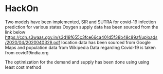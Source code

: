 # HackOn
Two models have been implemented, SIR and SUTRA for covid-19 infection prediction for various states
Oxygen supply data has been sourced from the link below
https://cdn.s3waas.gov.in/s3d18f655c3fce66ca401d5f38b48c89af/uploads/2020/04/2020040329.pdf
location data has been sourced from Google Maps and population data from Wikipedia
Data regarding Covid-19 is taken from covid19india.org

The optimization for the demand and supply has been done using using least cost method
